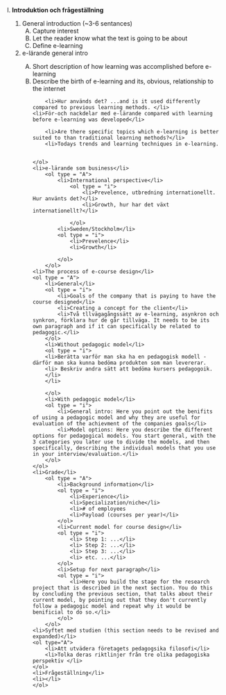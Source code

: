 <ol type="I">
  <li><strong>Introduktion och frågeställning</strong></li>
  <ol>
  	<li>General introduction (~3-6 sentances)
  	<ol type = "A">
  		<li>Capture interest</li>
  		<li>Let the reader know what the text is going to be about</li>
  		<li>Define e-learning</li>
  	</ol>
    <li>e-lärande general intro</li>
    <ol type = "A">
    	<li>Short description of how learning was accomplished before e-learning</li>
    	<li>Describe the birth of e-learning and its, obvious, relationship to the internet</li>
 
       	
       	<li>Hur används det? ...and is it used differently compared to previous learning methods. </li>
  	<li>För-och nackdelar med e-lärande compared with learning before e-learning was developed</li>
    	
    	<li>Are there specific topics which e-learning is better suited to than traditional learning methods?</li>
    	<li>Todays trends and learning techniques in e-learning.

    	
    </ol>
    <li>e-lärande som business</li>
    	<ol type = "A">
    		<li>International perspective</li>
    			<ol type = "i">
    				<li>Prevelence, utbredning internationellt. Hur använts det?</li>
    				<li>Growth, hur har det växt internationellt?</li>
    				
    			</ol>
    		<li>Sweden/Stockholm</li>
    		<ol type = "i">
    			<li>Prevelence</li>
    			<li>Growth</li>
    			
    		</ol>
    	</ol>
    <li>The process of e-course design</li>
    <ol type = "A">
    	<li>General</li>
    	<ol type = "i">
    		<li>Goals of the company that is paying to have the course designed</li>
    		<li>Creating a concept for the client</li>
    		<li>Två tllvägagångssätt av e-learning, asynkron och synkron, förklara hur de går tillväga. It needs to be its own paragraph and if it can specifically be related to pedagogic.</li>
    	</ol>
    	<li>Without pedagogic model</li>
    	<ol type = "i"> 
    	<li>Berätta varför man ska ha en pedagogisk modell - därför man ska kunna bedöma produkten som man levererar. 
    	<li> Beskriv andra sätt att bedöma kursers pedagogoik.
    	</li> 
    	</li>
    	
    	</ol>   	
    	<li>With pedagogic model</li>
    	<ol type = "i">
    		<li>General intro: Here you point out the benifits of using a pedagogic model and why they are useful for evaluation of the achievment of the companies goals</li>
    		<li>Model options: Here you describe the different options for pedagogical models. You start general, with the 3 categories you later use to divide the models, and then specifically, describing the individual models that you use in your interview/evaluation.</li>
    	</ol>
    </ol>
    <li>Grade</li>
    	<ol type = "A">
    		<li>Background information</li>
			<ol type = "i">
				<li>Experience</li>
				<li>Specialization/niche</li>
				<li># of employees
				<li>Payload (courses per year)</li>
			</ol>
			<li>Current model for course design</li>
			<ol type = "i">
				<li> Step 1: ...</li>
				<li> Step 2: ...</li>
				<li> Step 3: ...</li>
				<li> etc. ...</li>
			</ol>
			<li>Setup for next paragraph</li>
			<ol type = "i">
				<li>Here you build the stage for the research project that is described in the next section. You do this by concluding the previous section, that talks about their current model, by pointing out that they don't currently follow a pedagogic model and repeat why it would be benificial to do so.</li>
			</ol>
    	</ol>
    <li>Syftet med studien (this section needs to be revised and expanded)</li>
    <ol type="A">
    	<li>Att utvädera företagets pedagogsika filosofi</li>
    	<li>Tolka deras riktlinjer från tre olika pedagogiska perspektiv </li>
    </ol>
    <li>Frågeställning</li>
    <li></li>
    </ol>
</ol>
